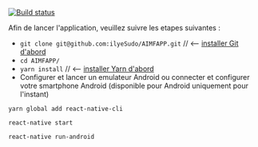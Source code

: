 [![Build status](https://build.appcenter.ms/v0.1/apps/2326ace7-dada-44e2-a59f-c72bacb51e83/branches/master/badge)](https://appcenter.ms)

Afin de lancer l'application, veuillez suivre les etapes suivantes :

- `git clone git@github.com:ilyeSudo/AIMFAPP.git` // <-- [installer Git d'abord](https://git-scm.com/book/fr/v1/D%C3%A9marrage-rapide-Installation-de-Git)
- `cd AIMFAPP/`
- `yarn install` // <-- [installer Yarn d'abord](https://yarnpkg.com/fr/docs/install#debian-stable)
- Configurer et lancer un emulateur Android ou connecter et configurer votre smartphone Android (disponible pour Android uniquement pour l'instant)
``` 
yarn global add react-native-cli
```
```
react-native start
```
```
react-native run-android
```

